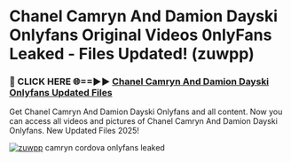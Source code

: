 # Chanel Camryn And Damion Dayski Onlyfans Original Videos 0nlyFans Leaked - Files Updated! (zuwpp)

<h3>🔴 CLICK HERE 🌐==►► <a href="https://tinyurl.com/3hn5wdd3" rel="nofollow">Chanel Camryn And Damion Dayski Onlyfans Updated Files</a></h3>

Get Chanel Camryn And Damion Dayski Onlyfans and all content. Now you can access all videos and pictures of Chanel Camryn And Damion Dayski Onlyfans. New Updated Files 2025!

[![zuwpp](https://i.imgur.com/4HnBqBT.gif)](https://tinyurl.com/3hn5wdd3)
camryn cordova onlyfans leaked